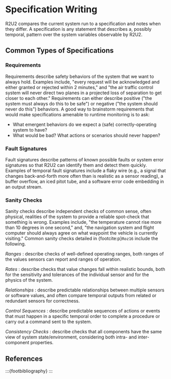 # Specification Writing

R2U2 compares the current system run to a specification and notes when they differ. A specification is any statement that describes a, possibly temporal, pattern over the system variables observable by R2U2.

## Common Types of Specifications

### Requirements
Requirements describe safety behaviors of the system that we want to always hold. Examples include, "every request will be acknowledged and either granted or rejected within 2 minutes," and "the air traffic control system will never direct two planes in a projected loss of separation to get closer to each other." Requirements can either describe positive ("the system must always do this to be safe") or negative ("the system should never do this") behaviors. A good way to brainstorm requirements that would make specifications amenable to runtime monitoring is to ask:
* What emergent behaviors do we expect a (safe) correctly-operating system to have?
* What would be bad? What actions or scenarios should never happen?

### Fault Signatures
Fault signatures describe patterns of known possible faults or system error signatures so that R2U2 can identify them and detect them quickly. Examples of temporal fault signatures include a flaky wire (e.g., a signal that changes back-and-forth more often than is realistic as a sensor reading), a buffer overflow, an iced pitot tube, and a software error code embedding in an output stream. 

### Sanity Checks
Sanity checks describe independent checks of common sense, often physical, realities of the system to provide a reliable spot-check that something is wrong. Examples include, "the temperature cannot rise more than 10 degrees in one second," and, "the navigation system and flight computer should always agree on what waypoint the vehicle is currently visiting." Common sanity checks detailed in {footcite:p}`Roz16` include the following.

*Ranges*
: describe checks of well-defined operating ranges, both ranges of the values sensors can report and ranges of operation.

*Rates*
: describe checks that value changes fall within realistic bounds, both for the sensitivity and tolerances of the individual sensor and for the physics of the system. 

*Relationships*
: describe predictable relationships between multiple sensors or software values, and often compare temporal outputs from related or redundant sensors for correctness.

*Control Sequences*
: describe predictable sequences of actions or events that must happen in a specific temporal order to complete a procedure or carry out a command sent to the system. 

*Consistency Checks*
: describe checks that all components have the same view of system state/environment, considering both intra- and inter-component properties.


## References
:::{footbibliography}
:::